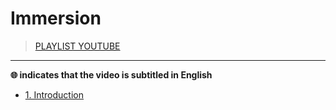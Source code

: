 # Immersion

> [PLAYLIST YOUTUBE](https://www.youtube.com/playlist?list=PLrSOXFDHBtfFCXYx-lSdqtliCV4FqZHeA)

---

**🌐 indicates that the video is subtitled in English**

+ [1. Introduction](https://www.youtube.com/watch?v=tkId1al9Q04)
